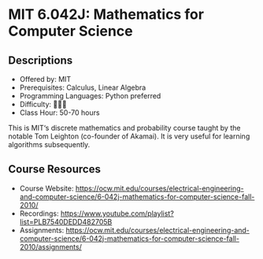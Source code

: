 # MIT 6.042J: Mathematics for Computer Science

## Descriptions

- Offered by: MIT
- Prerequisites: Calculus, Linear Algebra
- Programming Languages: Python preferred
- Difficulty: 🌟🌟🌟
- Class Hour: 50-70 hours

This is MIT‘s discrete mathematics and probability course taught by the notable Tom Leighton (co-founder of Akamai). It is very useful for learning algorithms subsequently.

## Course Resources

- Course Website: <https://ocw.mit.edu/courses/electrical-engineering-and-computer-science/6-042j-mathematics-for-computer-science-fall-2010/>
- Recordings: <https://www.youtube.com/playlist?list=PLB7540DEDD482705B>
- Assignments: <https://ocw.mit.edu/courses/electrical-engineering-and-computer-science/6-042j-mathematics-for-computer-science-fall-2010/assignments/>
